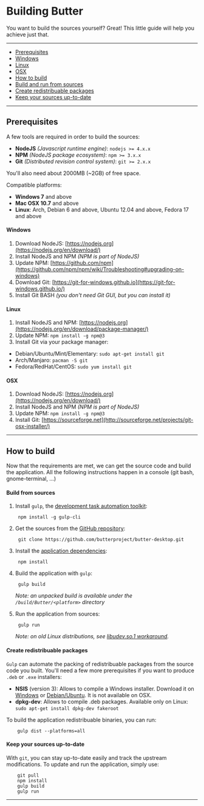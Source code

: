 # Building Butter

You want to build the sources yourself? Great! This little guide will help you achieve just that.

***

* [Prerequisites](#prerequisites)
 * [Windows](#windows)
 * [Linux](#linux)
 * [OSX](#osx)
* [How to build](#how-to-build)
 * [Build and run from sources](#build-from-sources)
 * [Create redistribuable packages](#create-redistribuable-packages)
 * [Keep your sources up-to-date](#keep-your-sources-up-to-date)

***

## Prerequisites
A few tools are required in order to build the sources:
- **NodeJS** _(Javascript runtime engine)_: `nodejs >= 4.x.x`
- **NPM** _(NodeJS package ecosystem)_: `npm >= 3.x.x` 
- **Git** _(Distributed revision control system)_: `git >= 2.x.x`

You'll also need about 2000MB (~2GB) of free space.

Compatible platforms:
- **Windows 7** and above
- **Mac OSX 10.7** and above
- **Linux**: Arch, Debian 6 and above, Ubuntu 12.04 and above, Fedora 17 and above

#### Windows
1. Download NodeJS: [https://nodejs.org](https://nodejs.org/en/download/) 
2. Install NodeJS and NPM _(NPM is part of NodeJS)_
3. Update NPM: [https://github.com/npm](https://github.com/npm/npm/wiki/Troubleshooting#upgrading-on-windows)
4. Download Git: [https://git-for-windows.github.io](https://git-for-windows.github.io/)
5. Install Git BASH _(you don't need Git GUI, but you can install it)_


#### Linux
1. Install NodeJS and NPM: [https://nodejs.org](https://nodejs.org/en/download/package-manager/)
2. Update NPM: `npm install -g npm@3`
3. Install Git via your package manager:
 - Debian/Ubuntu/Mint/Elementary: `sudo apt-get install git`
 - Arch/Manjaro: `pacman -S git`
 - Fedora/RedHat/CentOS: `sudo yum install git`

#### OSX
1. Download NodeJS: [https://nodejs.org](https://nodejs.org/en/download/)
2. Install NodeJS and NPM _(NPM is part of NodeJS)_
3. Update NPM: `npm install -g npm@3`
4. Install Git: [https://sourceforge.net](http://sourceforge.net/projects/git-osx-installer/)

***

## How to build

Now that the requirements are met, we can get the source code and build the application. All the following instructions happen in a console (git bash, gnome-terminal, ...)

#### Build from sources

1. Install `gulp`, the [development task automation toolkit](https://www.npmjs.com/package/gulp):

        npm install -g gulp-cli

2. Get the sources from the [GitHub repository](https://github.com/butterproject/butter-desktop):
    
        git clone https://github.com/butterproject/butter-desktop.git

3. Install the [application dependencies](https://github.com/butterproject/butter-desktop/blob/master/package.json#L36):

        npm install
        
4. Build the application with `gulp`:

        gulp build

    _Note: an unpacked build is available under the `/build/Butter/<platform>` directory_

5. Run the application from sources:

        gulp run

    _Note: on old Linux distributions, see [libudev.so.1 workaround](https://github.com/nwjs/nw.js/wiki/The-solution-of-lacking-libudev.so.1)._

#### Create redistribuable packages

`Gulp` can automate the packing of redistribuable packages from the source code you built. You'll need a few more prerequisites if you want to produce `.deb` or `.exe` installers:
- **NSIS** (version 3): Allows to compile a Windows installer. Download it on [Windows](http://nsis.sourceforge.net/Download) or [Debian/Ubuntu](https://launchpad.net/%7Epali/+archive/ubuntu/pali/+sourcepub/4562034/+listing-archive-extra). It is not available on OSX.
- **dpkg-dev**: Allows to compile .deb packages. Available only on Linux: `sudo apt-get install dpkg-dev fakeroot`

To build the application redistribuable binaries, you can run:

        gulp dist --platforms=all

#### Keep your sources up-to-date

With `git`, you can stay up-to-date easily and track the upstream modifications. To update and run the application, simply use:

        git pull
        npm install
        gulp build
        gulp run

***
